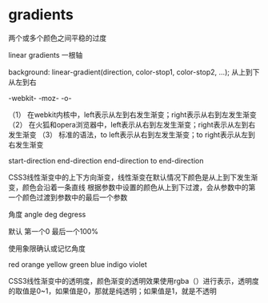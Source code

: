 # gradients

两个或多个颜色之间平稳的过度

linear gradients
一根轴

background: linear-gradient(direction, color-stop1, color-stop2, ...);
从上到下
从左到右

-webkit-
-moz-
-o-

（1）   在webkit内核中，left表示从左到右发生渐变；right表示从右到左发生渐变
（2）   在火狐和opera浏览器中，left表示从右到左发生渐变；right表示从左到右发生渐变
（3）   标准的语法，to left表示从右到左发生渐变；to right表示从左到右发生渐变

start-direction
end-direction
end-direction
to end-direction

CSS3线性渐变中的上下方向渐变，线性渐变在默认情况下颜色是从上到下发生渐变，颜色会沿着一条直线
根据参数中设置的颜色从上到下过渡，会从参数中的第一个颜色过渡到参数中的最后一个参数

角度
angle
deg
degress

默认
第一个0
最后一个100%

使用象限确认或记忆角度

red
orange
yellow
green
blue
indigo
violet

CSS3线性渐变中的透明度，颜色渐变的透明效果使用rgba（）进行表示，透明度的取值是0~1，如果值是0，那就是纯透明；如果值是1，就是不透明
